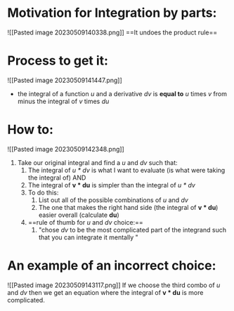 # Motivation for Integration by parts:
![[Pasted image 20230509140338.png]]
==It undoes the product rule==
# Process to get it:
![[Pasted image 20230509141447.png]]
- the integral of a function *u* and a derivative *dv* is **equal to** *u* times *v* from minus the integral of *v* times *du*
# How to:
![[Pasted image 20230509142348.png]]
1. Take our original integral and find a *u* and *dv* such that:
	1. The integral of *u * dv* is what I want to evaluate (is what were taking the integral of) AND
	2. The integral of **v * du** is simpler than the integral of *u * dv*
	3. To do this:
		1. List out all of the possible combinations of *u* and *dv* 
		2. The one that makes the right hand side (the integral of **v * du**) easier overall (calculate **du**)
	4. ==rule of thumb for *u* and *dv* choice:==
		1. "chose *dv* to be the most complicated part of the integrand such that you can integrate it mentally "

# An example of an incorrect choice:
![[Pasted image 20230509143117.png]]
If we choose the third combo of *u* and *dv* then we get an equation where the integral of **v * du** is more complicated.